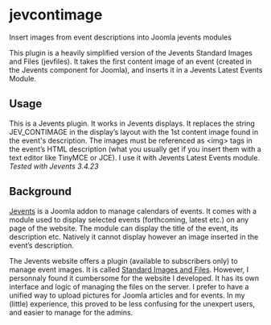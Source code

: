 # jevcontimage
Insert images from event descriptions into Joomla jevents modules

This plugin is a heavily simplified version of the Jevents Standard Images and Files (jevfiles). It takes the first content image of an event (created in the Jevents component for Joomla), and inserts it in a Jevents Latest Events Module. 

## Usage
This is a Jevents plugin. It works in Jevents displays. It replaces the string JEV_CONTIMAGE in the display’s layout with the 1st content image found in the event's description. The images must be referenced as \<img\> tags in the event’s HTML description (what you usually get if you insert them with a text editor like TinyMCE or JCE). I use it with Jevents Latest Events module.
*Tested with Jevents 3.4.23*

## Background
[Jevents](https://www.jevents.net/) is a Joomla addon to manage calendars of events. It comes with a module used to display selected events (forthcoming, latest etc.) on any page of the website. The module can display the title of the event, its description etc. Natively it cannot display however an image inserted in the event’s description.

The Jevents website offers a plugin (available to subscribers only) to manage event images. It is called [Standard Images and Files](https://www.jevents.net/products-new/addons/silver-addons/item/standard-image-file-uploads-2). However, I personnaly found it cumbersome for the website I developed. It has its own interface and logic of managing the files on the server. I prefer to have a unified way to upload pictures for Joomla articles and for events. In my (little) experience, this proved to be less confusing for the unexpert users, and easier to manage for the admins.
